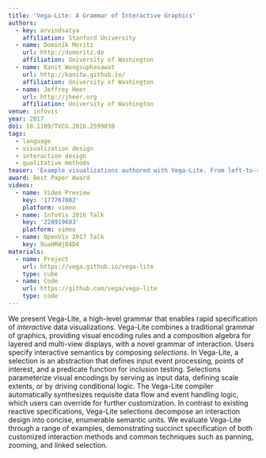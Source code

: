 ```yaml
---
title: 'Vega-Lite: A Grammar of Interactive Graphics'
authors:
  - key: arvindsatya
    affiliation: Stanford University
  - name: Dominik Moritz
    url: http://domoritz.de
    affiliation: University of Washington
  - name: Kanit Wongsuphasawat
    url: http://kanitw.github.io/
    affiliation: University of Washington
  - name: Jeffrey Heer
    url: http://jheer.org
    affiliation: University of Washington
venue: infovis
year: 2017
doi: 10.1109/TVCG.2016.2599030
tags:
  - language
  - visualization design
  - interaction design
  - qualitative methods
teaser: 'Example visualizations authored with Vega-Lite. From left-to-right: layered line chart combining raw and average values, dual-axis layered bar and line chart, brushing and linking in a scatterplot matrix, layered cross-filtering, and an interactive index chart.'
award: Best Paper Award
videos:
  - name: Video Preview
    key: '177767802'
    platform: vimeo
  - name: InfoVis 2016 Talk
    key: '228919603'
    platform: vimeo
  - name: OpenVis 2017 Talk
    key: 9uaHRWj04D4
materials:
  - name: Project
    url: https://vega.github.io/vega-lite
    type: cube
  - name: Code
    url: https://github.com/vega/vega-lite
    type: code
---
```

We present Vega-Lite, a high-level grammar that enables rapid specification of <em>interactive</em> data visualizations. Vega-Lite combines a traditional grammar of graphics, providing visual encoding rules and a composition algebra for layered and multi-view displays, with a novel grammar of interaction. Users specify interactive semantics by composing <em>selections</em>. In Vega-Lite, a selection is an abstraction that defines input event processing, points of interest, and a predicate function for inclusion testing. Selections parameterize visual encodings by serving as input data, defining scale extents, or by driving conditional logic. The Vega-Lite compiler automatically synthesizes requisite data flow and event handling logic, which users can override for further customization. In contrast to existing reactive specifications, Vega-Lite selections decompose an interaction design into concise, enumerable semantic units. We evaluate Vega-Lite through a range of examples, demonstrating succinct specification of both customized interaction methods and common techniques such as panning, zooming, and linked selection.
